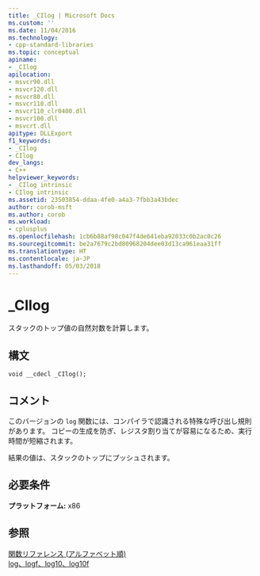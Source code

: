 ```yaml
---
title: _CIlog | Microsoft Docs
ms.custom: ''
ms.date: 11/04/2016
ms.technology:
- cpp-standard-libraries
ms.topic: conceptual
apiname:
- _CIlog
apilocation:
- msvcr90.dll
- msvcr120.dll
- msvcr80.dll
- msvcr110.dll
- msvcr110_clr0400.dll
- msvcr100.dll
- msvcrt.dll
apitype: DLLExport
f1_keywords:
- _CIlog
- CIlog
dev_langs:
- C++
helpviewer_keywords:
- _CIlog intrinsic
- CIlog intrinsic
ms.assetid: 23503854-ddaa-4fe0-a4a3-7fbb3a43bdec
author: corob-msft
ms.author: corob
ms.workload:
- cplusplus
ms.openlocfilehash: 1cb6b88af98c047f4de641eba92033c0b2ac0c26
ms.sourcegitcommit: be2a7679c2bd80968204dee03d13ca961eaa31ff
ms.translationtype: HT
ms.contentlocale: ja-JP
ms.lasthandoff: 05/03/2018
---
```

# <a name="cilog"></a>_CIlog
スタックのトップ値の自然対数を計算します。  
  
## <a name="syntax"></a>構文  
  
```  
void __cdecl _CIlog();  
```  
  
## <a name="remarks"></a>コメント  
 このバージョンの `log` 関数には、コンパイラで認識される特殊な呼び出し規則があります。 コピーの生成を防ぎ、レジスタ割り当てが容易になるため、実行時間が短縮されます。  
  
 結果の値は、スタックのトップにプッシュされます。  
  
## <a name="requirements"></a>必要条件  
 **プラットフォーム:** x86  
  
## <a name="see-also"></a>参照  
 [関数リファレンス (アルファベット順)](../c-runtime-library/reference/crt-alphabetical-function-reference.md)   
 [log、logf、log10、log10f](../c-runtime-library/reference/log-logf-log10-log10f.md)